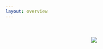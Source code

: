 ```yaml
---
layout: overview
---
```

<br>
<br>
<center>
<img src="https://github.com/justinlin099/Design-Method-Website/assets/61717681/bd9f4c31-1ee4-4b1e-a59c-cc96c81646f4"  style="margin-right: 20px;">

</center>

